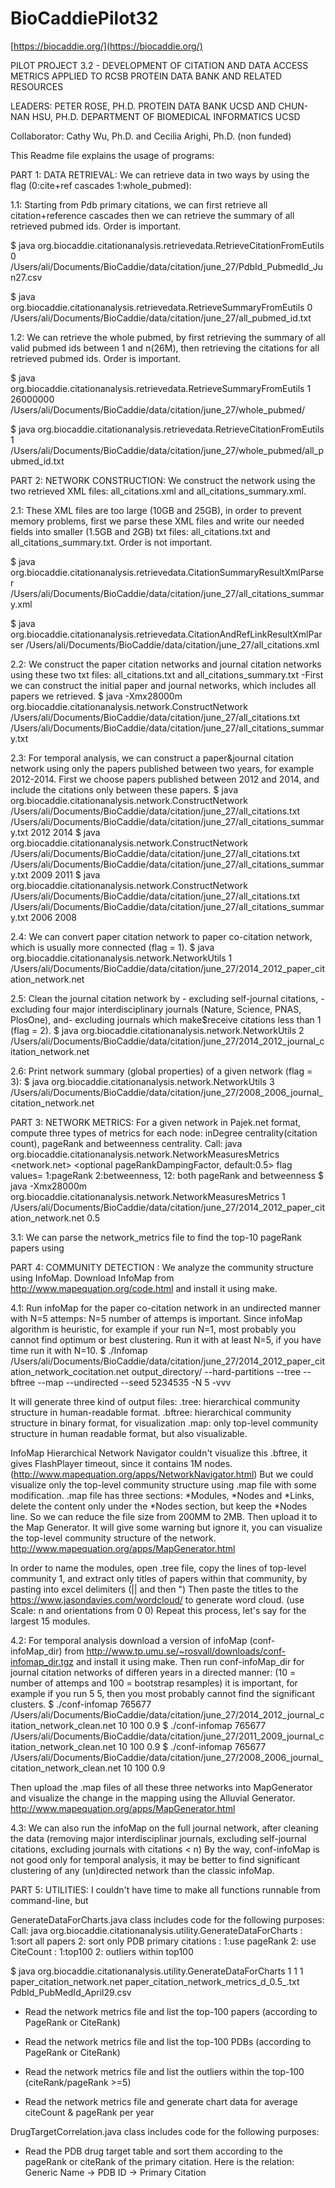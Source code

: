 # BioCaddiePilot32

[https://biocaddie.org/](https://biocaddie.org/)

PILOT PROJECT 3.2 - DEVELOPMENT OF CITATION AND DATA ACCESS METRICS APPLIED TO RCSB PROTEIN DATA BANK AND RELATED RESOURCES

LEADERS: PETER ROSE, PH.D. PROTEIN DATA BANK UCSD AND CHUN-NAN HSU, PH.D. DEPARTMENT OF BIOMEDICAL INFORMATICS UCSD

Collaborator: Cathy Wu, Ph.D. and Cecilia Arighi, Ph.D. (non funded)





This Readme file explains the usage of programs:

PART 1: DATA RETRIEVAL: We can retrieve data in two ways by using the flag (0:cite+ref cascades 1:whole_pubmed):

1.1: Starting from Pdb primary citations, we can first retrieve all citation+reference cascades then we can retrieve the summary of all retrieved pubmed ids. Order is important.

$ java org.biocaddie.citationanalysis.retrievedata.RetrieveCitationFromEutils 0 /Users/ali/Documents/BioCaddie/data/citation/june_27/PdbId_PubmedId_Jun27.csv 

$ java org.biocaddie.citationanalysis.retrievedata.RetrieveSummaryFromEutils 0 /Users/ali/Documents/BioCaddie/data/citation/june_27/all_pubmed_id.txt 

1.2: We can retrieve the whole pubmed, by first retrieving the summary of all valid pubmed ids between 1 and n(26M), then retrieving the citations for all retrieved pubmed ids. Order is important.

$ java org.biocaddie.citationanalysis.retrievedata.RetrieveSummaryFromEutils 1 26000000 /Users/ali/Documents/BioCaddie/data/citation/june_27/whole_pubmed/ 

$ java org.biocaddie.citationanalysis.retrievedata.RetrieveCitationFromEutils 1 /Users/ali/Documents/BioCaddie/data/citation/june_27/whole_pubmed/all_pubmed_id.txt 


PART 2: NETWORK CONSTRUCTION: We construct the network using the two retrieved XML files: all_citations.xml and all_citations_summary.xml.

2.1: These XML files are too large (10GB and 25GB), in order to prevent memory problems, first we parse these XML files and write our needed fields into smaller (1.5GB and 2GB) txt files: all_citations.txt and all_citations_summary.txt. Order is not important.

$ java org.biocaddie.citationanalysis.retrievedata.CitationSummaryResultXmlParser /Users/ali/Documents/BioCaddie/data/citation/june_27/all_citations_summary.xml 

$ java org.biocaddie.citationanalysis.retrievedata.CitationAndRefLinkResultXmlParser /Users/ali/Documents/BioCaddie/data/citation/june_27/all_citations.xml 

2.2: We construct the paper citation networks and journal citation networks using these two txt files: all_citations.txt and all_citations_summary.txt
-First we can construct the initial paper and journal networks, which includes all papers we retrieved.
$ java -Xmx28000m org.biocaddie.citationanalysis.network.ConstructNetwork /Users/ali/Documents/BioCaddie/data/citation/june_27/all_citations.txt /Users/ali/Documents/BioCaddie/data/citation/june_27/all_citations_summary.txt 

2.3: For temporal analysis, we can construct a paper&journal citation network using only the papers published between two years, for example 2012-2014. First we choose papers published between 2012 and 2014, and include the citations only between these papers.
$ java org.biocaddie.citationanalysis.network.ConstructNetwork /Users/ali/Documents/BioCaddie/data/citation/june_27/all_citations.txt /Users/ali/Documents/BioCaddie/data/citation/june_27/all_citations_summary.txt 2012 2014
$ java org.biocaddie.citationanalysis.network.ConstructNetwork /Users/ali/Documents/BioCaddie/data/citation/june_27/all_citations.txt /Users/ali/Documents/BioCaddie/data/citation/june_27/all_citations_summary.txt 2009 2011
$ java org.biocaddie.citationanalysis.network.ConstructNetwork /Users/ali/Documents/BioCaddie/data/citation/june_27/all_citations.txt /Users/ali/Documents/BioCaddie/data/citation/june_27/all_citations_summary.txt 2006 2008

2.4: We can convert paper citation network to paper co-citation network, which is usually more connected (flag = 1).
$ java org.biocaddie.citationanalysis.network.NetworkUtils 1 /Users/ali/Documents/BioCaddie/data/citation/june_27/2014_2012_paper_citation_network.net

2.5: Clean the journal citation network by - excluding self-journal citations, - excluding four major interdisciplinary journals (Nature, Science, PNAS, PlosOne), and- excluding journals which make$receive citations less than 1  (flag = 2).
$ java org.biocaddie.citationanalysis.network.NetworkUtils 2 /Users/ali/Documents/BioCaddie/data/citation/june_27/2014_2012_journal_citation_network.net

2.6: Print network summary (global properties) of a given network  (flag = 3):
$ java org.biocaddie.citationanalysis.network.NetworkUtils 3 /Users/ali/Documents/BioCaddie/data/citation/june_27/2008_2006_journal_citation_network.net


PART 3: NETWORK METRICS: For a given network in Pajek.net format, compute three types of metrics for each node: inDegree centrality(citation count), pageRank and betweenness centrality.
Call: java org.biocaddie.citationanalysis.network.NetworkMeasuresMetrics <flag> <network.net> <optional pageRankDampingFactor, default:0.5>
flag values= 1:pageRank 2:betweenness, 12: both pageRank and betweenness
$ java -Xmx28000m org.biocaddie.citationanalysis.network.NetworkMeasuresMetrics 1 /Users/ali/Documents/BioCaddie/data/citation/june_27/2014_2012_paper_citation_network.net 0.5

3.1: We can parse the network_metrics file to find the top-10 pageRank papers using	


PART 4: COMMUNITY DETECTION : We analyze the community structure using InfoMap. Download InfoMap from http://www.mapequation.org/code.html and install it using make.

4.1: Run infoMap for the paper co-citation network in an undirected manner with N=5 attemps:
N=5 number of attemps is important. Since infoMap algorithm is heuristic, for example if your run N=1, most probably you cannot find optimum or best clustering. Run it with at least N=5, if you have time run it with N=10.
$ ./Infomap /Users/ali/Documents/BioCaddie/data/citation/june_27/2014_2012_paper_citation_network_cocitation.net output_directory/ --hard-partitions --tree --bftree --map --undirected --seed 5234535 -N 5 -vvv

It will generate three kind of output files: 
.tree: hierarchical community structure in human-readable format.
.bftree: hierarchical community structure in binary format, for visualization
.map: only top-level community structure in human readable format, but also visualizable.

InfoMap Hierarchical Network Navigator couldn't visualize this .bftree, it gives FlashPlayer timeout, since it contains 1M nodes. (http://www.mapequation.org/apps/NetworkNavigator.html)
But we could visualize only the top-level community structure using .map file with some modification. 
.map file has three sections: *Modules, *Nodes and *Links, delete the content only under the *Nodes section, but keep the *Nodes line. So we can reduce the file size from 200MM to 2MB.
Then upload it to the Map Generator. It will give some warning but ignore it, you can visualize the top-level community structure of the network. http://www.mapequation.org/apps/MapGenerator.html

In order to name the modules, open .tree file, copy the lines of top-level community 1, and extract only titles of papers within that community, by pasting into excel delimiters (|| and then ")
Then paste the titles to the https://www.jasondavies.com/wordcloud/ to generate word cloud. (use Scale: n and orientations from 0 0)
Repeat this process, let's say for the largest 15 modules.

4.2: For temporal analysis download a version of infoMap (conf-infoMap_dir) from http://www.tp.umu.se/~rosvall/downloads/conf-infomap_dir.tgz and install it using make. Then run conf-infoMap_dir for journal citation networks of differen years in a directed manner:
(10 = number of attemps and 100 = bootstrap resamples) it is important, for example if you run 5 5, then you most probably cannot find the significant clusters.
$ ./conf-infomap 765677 /Users/ali/Documents/BioCaddie/data/citation/june_27/2014_2012_journal_citation_network_clean.net 10 100 0.9
$ ./conf-infomap 765677 /Users/ali/Documents/BioCaddie/data/citation/june_27/2011_2009_journal_citation_network_clean.net 10 100 0.9
$ ./conf-infomap 765677 /Users/ali/Documents/BioCaddie/data/citation/june_27/2008_2006_journal_citation_network_clean.net 10 100 0.9

Then upload the .map files of all these three networks into MapGenerator and visualize the change in the mapping using the Alluvial Generator. http://www.mapequation.org/apps/MapGenerator.html

4.3: We can also run the infoMap on the full journal network, after cleaning the data (removing major interdisciplinar journals, excluding self-journal citations, excluding journals with citations < n)
By the way, conf-infoMap is not good only for temporal analysis, it may be better to find significant clustering of any (un)directed network than the classic infoMap.

PART 5: UTILITIES: I couldn't have time to make all functions runnable from command-line, but

GenerateDataForCharts.java class includes code for the following purposes: 
Call: java org.biocaddie.citationanalysis.utility.GenerateDataForCharts <paperOrPdb> <pageRankorCiteCnt> <top100orOutliers> <network> <networkMetrics> <PdbIdPubMedId>
<paperOrPdb>: 1:sort all papers  2: sort only PDB primary citations
<pageRankorCiteCnt>: 1:use pageRank  2: use CiteCount
<top100orOutliers>: 1:top100  2: outliers within top100

$ java org.biocaddie.citationanalysis.utility.GenerateDataForCharts 1 1 1 paper_citation_network.net paper_citation_network_metrics_d_0.5_.txt PdbId_PubMedId_April29.csv

- Read the network metrics file and list the top-100 papers (according to PageRank or CiteRank)
- Read the network metrics file and list the top-100 PDBs   (according to PageRank or CiteRank)
- Read the network metrics file and list the outliers within the top-100 (citeRank/pageRank >=5)

- Read the network metrics file and generate chart data for average citeCount & pageRank per year

DrugTargetCorrelation.java class includes code for the following purposes:
- Read the PDB drug target table and sort them according to the pageRank or citeRank of the primary citation. Here is the relation: Generic Name -> PDB ID -> Primary Citation




